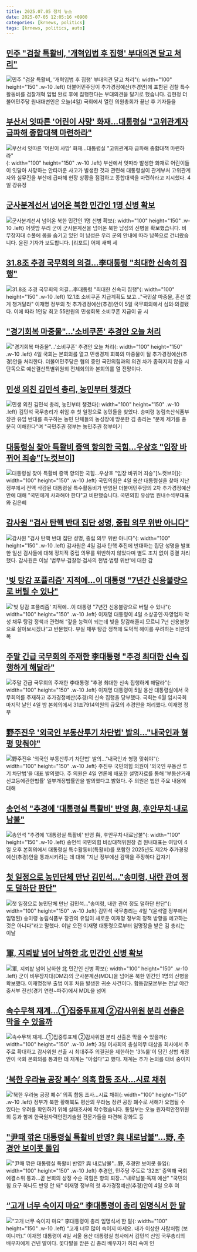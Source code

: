 ```yaml
---
title: 2025.07.05 정치 뉴스
date: 2025-07-05 12:05:16 +0900
categories: [krnews, politics]
tags: [krnews, politics, auto]
---
```

## [민주 "검찰 특활비, '개혁입법 후 집행' 부대의견 달고 처리"](https://n.news.naver.com/mnews/article/437/0000447325)

![민주 "검찰 특활비, '개혁입법 후 집행' 부대의견 달고 처리"](https://mimgnews.pstatic.net/image/origin/437/2025/07/04/447325.jpg?type=nf220_150){: width="100" height="150" .w-10 .left}
더불어민주당이 추가경정예산(추경안)에 포함된 검찰 특수활동비를 검찰개혁 입법 완료 후에 집행한다는 부대의견을 달기로 했습니다. 김현정 더불어민주당 원내대변인은 오늘(4일) 국회에서 열린 의원총회가 끝난 후 기자들을

## [부산서 잇따른 '어린이 사망' 화재…대통령실 "고위관계자 급파해 종합대책 마련하라"](https://n.news.naver.com/mnews/article/277/0005617735)

![부산서 잇따른 '어린이 사망' 화재…대통령실 "고위관계자 급파해 종합대책 마련하라"](https://mimgnews.pstatic.net/image/origin/277/2025/07/04/5617735.jpg?type=nf220_150){: width="100" height="150" .w-10 .left}
부산에서 잇따라 발생한 화재로 어린이들이 잇달아 사망하는 안타까운 사고가 발생한 것과 관련해 대통령실이 관계부처 고위관계자와 실무진을 부산에 급파해 현장 상황을 점검하고 종합대책을 마련하라고 지시했다. 4일 강유정

## [군사분계선서 넘어온 북한 민간인 1명 신병 확보](https://n.news.naver.com/mnews/article/056/0011983067)

![군사분계선서 넘어온 북한 민간인 1명 신병 확보](https://mimgnews.pstatic.net/image/origin/056/2025/07/04/11983067.jpg?type=nf220_150){: width="100" height="150" .w-10 .left}
어젯밤 우리 군이 군사분계선을 넘어온 북한 남성의 신병을 확보했습니다. 비무장지대 수풀에 몸을 숨기고 있던 이 남성은 우리 군의 안내에 따라 남쪽으로 건너왔습니다. 윤진 기자가 보도합니다. [리포트] 어제 새벽 세

## [31.8조 추경 국무회의 의결…李대통령 "최대한 신속히 집행"](https://n.news.naver.com/mnews/article/001/0015489510)

![31.8조 추경 국무회의 의결…李대통령 "최대한 신속히 집행"](https://mimgnews.pstatic.net/image/origin/001/2025/07/05/15489510.jpg?type=nf220_150){: width="100" height="150" .w-10 .left}
12.1조 소비쿠폰 지급계획도 보고…"국민삶 마중물, 혼선 없게 챙겨달라" 이재명 정부의 첫 추가경정예산(추경)안이 5일 국무회의에서 심의·의결됐다. 이에 따라 1인당 최고 55만원의 민생회복 소비쿠폰 지급이 곧 시

## ["경기회복 마중물"…'소비쿠폰' 추경안 오늘 처리](https://n.news.naver.com/mnews/article/421/0008349887)

!["경기회복 마중물"…'소비쿠폰' 추경안 오늘 처리](https://mimgnews.pstatic.net/image/origin/421/2025/07/04/8349887.jpg?type=nf220_150){: width="100" height="150" .w-10 .left}
4일 국회는 본회의를 열고 민생경제 회복의 마중물이 될 추가경정예산(추경)안을 처리한다. 더불어민주당은 협의 중인 국민의힘과의 의견 차가 좁혀지지 않을 시 단독으로 예산결산특별위원회 전체회의와 본회의를 열 전망이다.

## [민생 외친 김민석 총리, 농민부터 챙겼다](https://n.news.naver.com/mnews/article/011/0004505170)

![민생 외친 김민석 총리, 농민부터 챙겼다](https://mimgnews.pstatic.net/image/origin/011/2025/07/04/4505170.jpg?type=nf220_150){: width="100" height="150" .w-10 .left}
김민석 국무총리가 취임 후 첫 일정으로 농민들을 찾았다. 송미령 농림축산식품부 장관 유임 반대를 촉구하는 농민 단체들의 농성장에 방문한 김 총리는 "문제 제기를 충분히 이해한다"며 "국민주권 정부는 농민주권 정부이기

## [대통령실 찾아 특활비 증액 항의한 국힘…우상호 "입장 바뀌어 죄송"[노컷브이]](https://n.news.naver.com/mnews/article/079/0004041665)

![대통령실 찾아 특활비 증액 항의한 국힘…우상호 "입장 바뀌어 죄송"[노컷브이]](https://mimgnews.pstatic.net/image/origin/079/2025/07/04/4041665.jpg?type=nf220_150){: width="100" height="150" .w-10 .left}
국민의힘은 4일 용산 대통령실을 찾아 지난 정부에서 전액 삭감된 대통령실 특수활동비가 반영된 더불어민주당의 2차 추가경정예산안에 대해 "국민에게 사과해야 한다"고 비판했습니다. 국민의힘 유상범 원내수석부대표와 김은혜

## [감사원 "검사 탄핵 반대 집단 성명, 중립 의무 위반 아니다"](https://n.news.naver.com/mnews/article/469/0000874224)

![감사원 "검사 탄핵 반대 집단 성명, 중립 의무 위반 아니다"](https://mimgnews.pstatic.net/image/origin/469/2025/07/04/874224.jpg?type=nf220_150){: width="100" height="150" .w-10 .left}
감사원은 4일 검사 탄핵 추진에 반대하는 집단 성명을 발표한 일선 검사들에 대해 정치적 중립 의무를 위반하지 않았다며 별도 조치 없이 종결 처리했다. 감사원은 이날 '법무부·검찰청·검사의 헌법·법령 위반'에 대한 감

## ['빚 탕감 포퓰리즘' 지적에…이 대통령 "7년간 신용불량으로 버틸 수 있나"](https://n.news.naver.com/mnews/article/011/0004505280)

!['빚 탕감 포퓰리즘' 지적에…이 대통령 "7년간 신용불량으로 버틸 수 있나"](https://mimgnews.pstatic.net/image/origin/011/2025/07/04/4505280.jpg?type=nf220_150){: width="100" height="150" .w-10 .left}
이재명 대통령이 4일 소상공인·자영업자 악성 채무 탕감 정책과 관련해 “갚을 능력이 되는데 빚을 탕감해줄지 모르니 7년 신용불량으로 살아보시겠냐”고 반문했다. 부실 채무 탕감 정책에 도덕적 해이를 우려하는 비판의 목

## [주말 긴급 국무회의 주재한 李대통령 "추경 최대한 신속 집행하게 해달라"](https://n.news.naver.com/mnews/article/277/0005618148)

![주말 긴급 국무회의 주재한 李대통령 "추경 최대한 신속 집행하게 해달라"](https://mimgnews.pstatic.net/image/origin/277/2025/07/05/5618148.jpg?type=nf220_150){: width="100" height="150" .w-10 .left}
이재명 대통령이 5일 용산 대통령실에서 국무회의를 주재하고 추가경정예산(추경)의 신속 집행을 당부했다. 국회는 6월 임시국회 마지막 날인 4일 밤 본회의에서 31조7914억원의 규모의 추경안을 처리했다. 이재명 정부

## [野주진우 '외국인 부동산투기 차단법' 발의…"내국인과 형평 맞춰야"](https://n.news.naver.com/mnews/article/008/0005217250)

![野주진우 '외국인 부동산투기 차단법' 발의…"내국인과 형평 맞춰야"](https://mimgnews.pstatic.net/image/origin/008/2025/07/04/5217250.jpg?type=nf220_150){: width="100" height="150" .w-10 .left}
주진우 국민의힘 의원이 '외국인 부동산 투기 차단법'을 대표 발의했다. 주 의원은 4일 언론에 배포한 설명자료를 통해 '부동산거래신고등에관한법률' 일부개정법률안을 발의했다고 밝혔다. 주 의원은 법안 주요 내용에 대해

## [송언석 "추경에 '대통령실 특활비' 반영 與, 후안무치·내로남불"](https://n.news.naver.com/mnews/article/031/0000945939)

![송언석 "추경에 '대통령실 특활비' 반영 與, 후안무치·내로남불"](https://mimgnews.pstatic.net/image/origin/031/2025/07/04/945939.jpg?type=nf220_150){: width="100" height="150" .w-10 .left}
송언석 국민의힘 비상대책위원장 겸 원내대표는 여당이 4일 오후 본회의에서 대통령실 특수활동비(특활비)를 포함한 2025년도 제2차 추가경정예산(추경)안을 통과시키려는 데 대해 "지난 정부에선 감액을 주장하다 갑자기

## [첫 일정으로 농민단체 만난 김민석…"송미령, 내란 관여 정도 덜하단 판단"](https://n.news.naver.com/mnews/article/079/0004041570)

![첫 일정으로 농민단체 만난 김민석…"송미령, 내란 관여 정도 덜하단 판단"](https://mimgnews.pstatic.net/image/origin/079/2025/07/04/4041570.jpg?type=nf220_150){: width="100" height="150" .w-10 .left}
김민석 국무총리는 4일 "(윤석열 정부에서 임명된) 송미령 농림식품부 장관의 유임이 새로운 이재명 정부의 정책 방향을 예고하는 것은 아니다"라고 말했다. 이날 오전 이재명 대통령으로부터 임명장을 받은 김 총리는 이날

## [軍, 지뢰밭 넘어 남하한 北 민간인 신병 확보](https://n.news.naver.com/mnews/article/005/0001787614)

![軍, 지뢰밭 넘어 남하한 北 민간인 신병 확보](https://mimgnews.pstatic.net/image/origin/005/2025/07/04/1787614.jpg?type=nf220_150){: width="100" height="150" .w-10 .left}
군이 비무장지대(DMZ)의 군사분계선(MDL)을 넘어온 북한 민간인 1명의 신병을 확보했다. 이재명정부 출범 이후 처음 발생한 귀순 사건이다. 합동참모본부는 전날 야간 중서부 전선(경기 연천~파주)에서 MDL을 넘어

## [속수무책 재계...①집중투표제 ②감사위원 분리 선출은 막을 수 있을까](https://n.news.naver.com/mnews/article/469/0000874133)

![속수무책 재계...①집중투표제 ②감사위원 분리 선출은 막을 수 있을까](https://mimgnews.pstatic.net/image/origin/469/2025/07/04/874133.jpg?type=nf220_150){: width="100" height="150" .w-10 .left}
3일 이사회의 충실의무 대상을 회사에서 주주로 확대하고 감사위원 선출 시 최대주주 의결권을 제한하는 '3%룰'이 담긴 상법 개정안이 국회 본회의를 통과한 데 재계는 "아쉽다"고 했다. 재계는 추가 논의를 대비 중이지

## [‘북한 우라늄 공장 폐수’ 의혹 합동 조사…시료 채취](https://n.news.naver.com/mnews/article/056/0011983019)

![‘북한 우라늄 공장 폐수’ 의혹 합동 조사…시료 채취](https://mimgnews.pstatic.net/image/origin/056/2025/07/04/11983019.jpg?type=nf220_150){: width="100" height="150" .w-10 .left}
정부가 북한 황해북도 평산의 우라늄 정련 공장 폐수로 서해가 오염될 수 있다는 우려를 확인하기 위해 실태조사에 착수했습니다. 통일부는 오늘 원자력안전위원회 등과 함께 한국원자력안전기술원 전문가들을 파견해 강화도 등

## ["尹때 깎은 대통령실 특활비 반영? 與 내로남불"…野, 추경안 보이콧 돌입](https://n.news.naver.com/mnews/article/586/0000106720)

!["尹때 깎은 대통령실 특활비 반영? 與 내로남불"…野, 추경안 보이콧 돌입](https://mimgnews.pstatic.net/image/origin/586/2025/07/04/106720.jpg?type=nf220_150){: width="100" height="150" .w-10 .left}
추경안, 민주당 주도로 '32조' 증액해 국회 예결소위 통과…곧 본회의 상정 수순 국힘은 항의 퇴장…"내로남불·독재 예산" "국민의힘 요구 하나도 반영 안 돼" 이재명 정부의 첫 추가경정예산(추경)안이 4일 오후 여

## [“고개 너무 숙이지 마요” 李대통령이 총리 임명식서 한 말](https://n.news.naver.com/mnews/article/005/0001787626)

![“고개 너무 숙이지 마요” 李대통령이 총리 임명식서 한 말](https://mimgnews.pstatic.net/image/origin/005/2025/07/04/1787626.jpg?type=nf220_150){: width="100" height="150" .w-10 .left}
“고개 너무 많이 숙이지 마세요. 내가 이상한 사람처럼 (보이니까).” 이재명 대통령이 4일 서울 용산 대통령실 청사에서 김민석 신임 국무총리의 배우자에게 건넨 말이다. 꽃다발을 받은 김 총리 배우자가 허리 숙여 인

